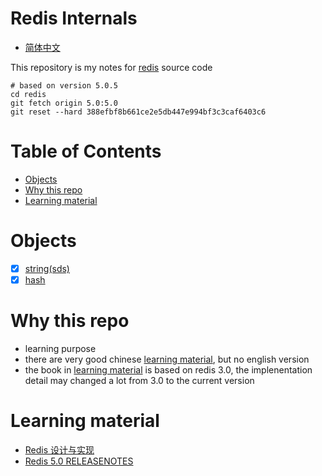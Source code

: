 # Redis Internals

* [简体中文](https://github.com/zpoint/Redis-Internals/blob/5.0/README_CN.md)

This repository is my notes for [redis](https://github.com/antirez/redis) source code

    # based on version 5.0.5
    cd redis
    git fetch origin 5.0:5.0
    git reset --hard 388efbf8b661ce2e5db447e994bf3c3caf6403c6

# Table of Contents

* [Objects](#Objects)
* [Why this repo](#Why-this-repo)
* [Learning material](#Learning-material)

# Objects
 - [x] [string(sds)](https://github.com/zpoint/Redis-Internals/blob/5.0/Object/sds/sds.md)
 - [x] [hash](https://github.com/zpoint/Redis-Internals/blob/5.0/Object/hash/hash.md)

# Why this repo

* learning purpose
* there are very good chinese [learning material](#learning-material), but no english version
* the book in [learning material](#learning-material) is based on redis 3.0, the implenentation detail may changed a lot from 3.0 to the current version

# Learning material

* [Redis 设计与实现](http://redisbook.com/)
* [Redis 5.0 RELEASENOTES](https://raw.githubusercontent.com/antirez/redis/5.0/00-RELEASENOTES)
